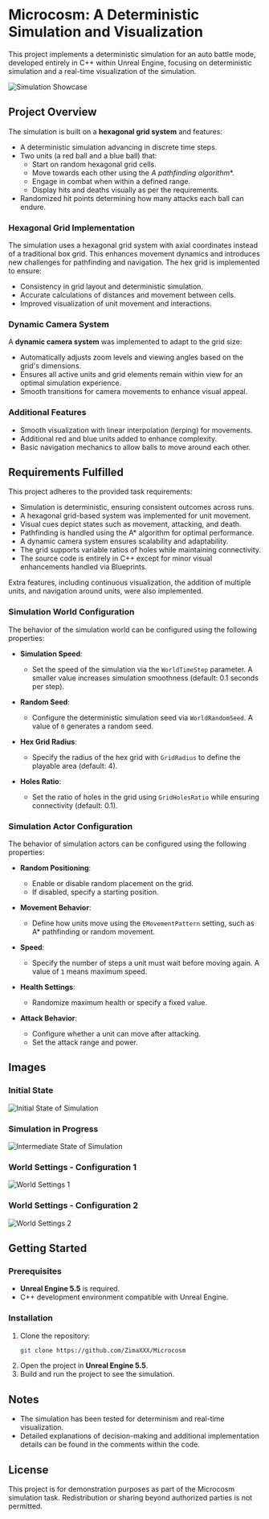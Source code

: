 # Microcosm: A Deterministic Simulation and Visualization

This project implements a deterministic simulation for an auto battle mode, developed entirely in C++ within Unreal Engine, focusing on deterministic simulation and a real-time visualization of the simulation.

![Simulation Showcase](Images/Showcase.gif)

## Project Overview

The simulation is built on a **hexagonal grid system** and features:
- A deterministic simulation advancing in discrete time steps.
- Two units (a red ball and a blue ball) that:
  - Start on random hexagonal grid cells.
  - Move towards each other using the **A* pathfinding algorithm**.
  - Engage in combat when within a defined range.
  - Display hits and deaths visually as per the requirements.
- Randomized hit points determining how many attacks each ball can endure.

### Hexagonal Grid Implementation

The simulation uses a hexagonal grid system with axial coordinates instead of a traditional box grid. This enhances movement dynamics and introduces new challenges for pathfinding and navigation. The hex grid is implemented to ensure:
- Consistency in grid layout and deterministic simulation.
- Accurate calculations of distances and movement between cells.
- Improved visualization of unit movement and interactions.

### Dynamic Camera System

A **dynamic camera system** was implemented to adapt to the grid size:
- Automatically adjusts zoom levels and viewing angles based on the grid's dimensions.
- Ensures all active units and grid elements remain within view for an optimal simulation experience.
- Smooth transitions for camera movements to enhance visual appeal.

### Additional Features
- Smooth visualization with linear interpolation (lerping) for movements.
- Additional red and blue units added to enhance complexity.
- Basic navigation mechanics to allow balls to move around each other.

## Requirements Fulfilled

This project adheres to the provided task requirements:
- Simulation is deterministic, ensuring consistent outcomes across runs.
- A hexagonal grid-based system was implemented for unit movement.
- Visual cues depict states such as movement, attacking, and death.
- Pathfinding is handled using the A* algorithm for optimal performance.
- A dynamic camera system ensures scalability and adaptability.
- The grid supports variable ratios of holes while maintaining connectivity.
- The source code is entirely in C++ except for minor visual enhancements handled via Blueprints.

Extra features, including continuous visualization, the addition of multiple units, and navigation around units, were also implemented.

### Simulation World Configuration

The behavior of the simulation world can be configured using the following properties:

- **Simulation Speed**:
  - Set the speed of the simulation via the `WorldTimeStep` parameter. A smaller value increases simulation smoothness (default: 0.1 seconds per step).

- **Random Seed**:
  - Configure the deterministic simulation seed via `WorldRandomSeed`. A value of `0` generates a random seed.

- **Hex Grid Radius**:
  - Specify the radius of the hex grid with `GridRadius` to define the playable area (default: 4).

- **Holes Ratio**:
  - Set the ratio of holes in the grid using `GridHolesRatio` while ensuring connectivity (default: 0.1).

### Simulation Actor Configuration

The behavior of simulation actors can be configured using the following properties:

- **Random Positioning**:
  - Enable or disable random placement on the grid.
  - If disabled, specify a starting position.

- **Movement Behavior**:
  - Define how units move using the `EMovementPattern` setting, such as A* pathfinding or random movement.

- **Speed**:
  - Specify the number of steps a unit must wait before moving again. A value of `1` means maximum speed.

- **Health Settings**:
  - Randomize maximum health or specify a fixed value.

- **Attack Behavior**:
  - Configure whether a unit can move after attacking.
  - Set the attack range and power.

## Images

### Initial State
![Initial State of Simulation](Images/Image1.PNG)

### Simulation in Progress
![Intermediate State of Simulation](Images/Image2.PNG)

### World Settings - Configuration 1
![World Settings 1](Images/Image3.PNG)

### World Settings - Configuration 2
![World Settings 2](Images/Image4.PNG)

## Getting Started

### Prerequisites
- **Unreal Engine 5.5** is required.
- C++ development environment compatible with Unreal Engine.

### Installation
1. Clone the repository:
   ```bash
   git clone https://github.com/ZimaXXX/Microcosm
   ```
2. Open the project in **Unreal Engine 5.5**.
3. Build and run the project to see the simulation.

## Notes

- The simulation has been tested for determinism and real-time visualization.
- Detailed explanations of decision-making and additional implementation details can be found in the comments within the code.

## License
This project is for demonstration purposes as part of the Microcosm simulation task. Redistribution or sharing beyond authorized parties is not permitted.
